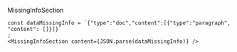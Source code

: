 MissingInfoSection

```tsx padded
const dataMissingInfo = `{"type":"doc","content":[{"type":"paragraph", "content": []}]}`
;
<MissingInfoSection content={JSON.parse(dataMissingInfo)} />
```
